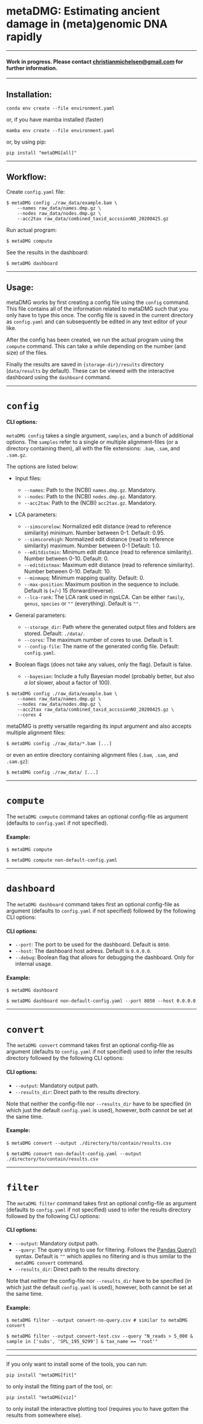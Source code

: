 # metaDMG: Estimating ancient damage in (meta)genomic DNA rapidly

---

#### Work in progress. Please contact christianmichelsen@gmail.com for further information.

---


## Installation:

```
conda env create --file environment.yaml
```
or, if you have mamba installed (faster)
```
mamba env create --file environment.yaml
```

or, by using pip:
```
pip install "metaDMG[all]"
```
---

## Workflow:


Create `config.yaml` file:
```console
$ metaDMG config ./raw_data/example.bam \
    --names raw_data/names.dmp.gz \
    --nodes raw_data/nodes.dmp.gz \
    --acc2tax raw_data/combined_taxid_accssionNO_20200425.gz
```
Run actual program:
```console
$ metaDMG compute
```
See the results in the dashboard:
```console
$ metaDMG dashboard
```


---

## Usage:

metaDMG works by first creating a config file using the `config` command. This file contains all of the information related to metaDMG such that you only have to type this once. The config file is saved in the current directory as `config.yaml` and can subsequently be edited in any text editor of your like.

After the config has been created, we run the actual program using the `compute` command. This can take a while depending on the number (and size) of the files.

Finally the results are saved in `{storage-dir}/results` directory (`data/results` by default). These can be viewed with the interactive dashboard using the `dashboard` command.


---

# `config`

#### CLI options:

`metaDMG config` takes a single argument, `samples`, and a bunch of additional options. The `samples` refer to a single or multiple alignment-files (or a directory containing them), all with the file extensions: `.bam`, `.sam`, and `.sam.gz`.

The options are listed below:

- Input files:
  - `--names`: Path to the (NCBI) `names.dmp.gz`. Mandatory.
  - `--nodes`: Path to the (NCBI) `nodes.dmp.gz`. Mandatory.
  - `--acc2tax`: Path to the (NCBI) `acc2tax.gz`. Mandatory.

- LCA parameters:
  - `--simscorelow`: Normalized edit distance (read to reference similarity) minimum. Number between 0-1. Default: 0.95.
  - `--simscorehigh`: Normalized edit distance (read to reference similarity) maximum. Number between 0-1 Default: 1.0.
  - `--editdistmin`: Minimum edit distance (read to reference similarity). Number between 0-10. Default: 0.
  - `--editdistmax`: Maximum edit distance (read to reference similarity). Number between 0-10. Default: 10.
  - `--minmapq`: Minimum mapping quality. Default: 0.
  - `--max-position`: Maximum position in the sequence to include. Default is (+/-) 15 (forward/reverse).
  - `--lca-rank`: The LCA rank used in ngsLCA. Can be either `family`, `genus`, `species` or `""` (everything). Default is `""`.

- General parameters:
  - `--storage_dir`: Path where the generated output files and folders are stored. Default: `./data/`.
  - `--cores`: The maximum number of cores to use. Default is 1.
  - `--config-file`: The name of the generated config file. Default: `config.yaml`.

- Boolean flags (does not take any values, only the flag). Default is false.
  - `--bayesian`: Include a fully Bayesian model (probably better, but also _a lot_ slower, about a factor of 100).



```console
$ metaDMG config ./raw_data/example.bam \
    --names raw_data/names.dmp.gz \
    --nodes raw_data/nodes.dmp.gz \
    --acc2tax raw_data/combined_taxid_accssionNO_20200425.gz \
    --cores 4
```


metaDMG is pretty versatile regarding its input argument and also accepts multiple alignment files:
```console
$ metaDMG config ./raw_data/*.bam [...]
```
or even an entire directory containing alignment files (`.bam`, `.sam`, and `.sam.gz`):
```console
$ metaDMG config ./raw_data/ [...]
```

---


# `compute`


The `metaDMG compute` command takes an optional config-file as argument
(defaults to `config.yaml` if not specified).

#### Example:

```console
$ metaDMG compute
```

```console
$ metaDMG compute non-default-config.yaml
```

---

# `dashboard`


The `metaDMG dashboard` command takes first an optional config-file as argument
(defaults to `config.yaml` if not specified) followed by the following CLI options:

#### CLI options:

- `--port`: The port to be used for the dashboard. Default is `8050`.
- `--host`: The dashboard host adress. Default is `0.0.0.0`.
- `--debug`: Boolean flag that allows for debugging the dashboard. Only for internal usage.

#### Example:

```console
$ metaDMG dashboard
```

```console
$ metaDMG dashboard non-default-config.yaml --port 8050 --host 0.0.0.0
```


---

# `convert`

The `metaDMG convert` command takes first an optional config-file as argument
(defaults to `config.yaml` if not specified) used to infer the results directory
 followed by the following CLI options:

#### CLI options:

- `--output`: Mandatory output path.
- `--results_dir`: Direct path to the results directory.

Note that neither the config-file nor `--results_dir` have to be specified
(in which just the default `config.yaml` is used), however,
both cannot be set at the same time.

#### Example:

```console
$ metaDMG convert --output ./directory/to/contain/results.csv
```

```console
$ metaDMG convert non-default-config.yaml --output ./directory/to/contain/results.csv
```


---

# `filter`

The `metaDMG filter` command takes first an optional config-file as argument
(defaults to `config.yaml` if not specified) used to infer the results directory
 followed by the following CLI options:

#### CLI options:

- `--output`: Mandatory output path.
- `--query`: The query string to use for filtering. Follows the [Pandas Query()]([www.link.dk](https://pandas.pydata.org/pandas-docs/stable/user_guide/indexing.html#the-query-method)) syntax.
Default is `""` which applies no filtering and is thus similar to the `metaDMG convert` command.
- `--results_dir`: Direct path to the results directory.

Note that neither the config-file nor `--results_dir` have to be specified
(in which just the default `config.yaml` is used), however,
both cannot be set at the same time.



#### Example:

```console
$ metaDMG filter --output convert-no-query.csv # similar to metaDMG convert
```

```console
$ metaDMG filter --output convert-test.csv --query "N_reads > 5_000 & sample in ['subs', 'SPL_195_9299'] & tax_name == 'root'"
```

---


---

If you only want to install some of the tools, you can run:
```console
pip install "metaDMG[fit]"
```
to only install the fitting part of the tool, or:
```console
pip install "metaDMG[viz]"
```
to only install the interactive plotting tool (requires you to have gotten the results from somewhere else).